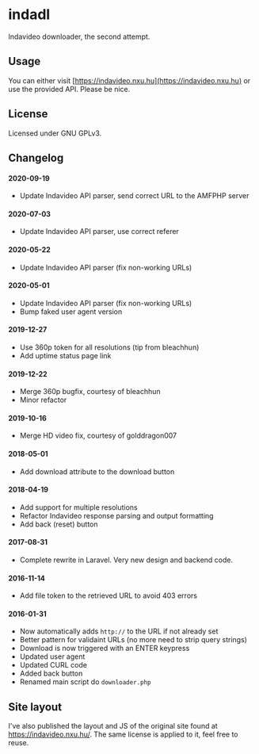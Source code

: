 indadl
======
Indavideo downloader, the second attempt.

Usage
------
You can either visit [https://indavideo.nxu.hu](https://indavideo.nxu.hu) or use the provided API. Please be nice.

License
-------
Licensed under GNU GPLv3.
 
Changelog
---------
#### 2020-09-19
- Update Indavideo API parser, send correct URL to the AMFPHP server

#### 2020-07-03
- Update Indavideo API parser, use correct referer

#### 2020-05-22
- Update Indavideo API parser (fix non-working URLs)

#### 2020-05-01
- Update Indavideo API parser (fix non-working URLs)
- Bump faked user agent version

#### 2019-12-27
- Use 360p token for all resolutions (tip from bleachhun)
- Add uptime status page link

#### 2019-12-22
- Merge 360p bugfix, courtesy of bleachhun
- Minor refactor

#### 2019-10-16
- Merge HD video fix, courtesy of golddragon007

#### 2018-05-01
- Add download attribute to the download button

#### 2018-04-19
- Add support for multiple resolutions
- Refactor Indavideo response parsing and output formatting
- Add back (reset) button

#### 2017-08-31
- Complete rewrite in Laravel. Very new design and backend code.

#### 2016-11-14
- Add file token to the retrieved URL to avoid 403 errors

#### 2016-01-31
- Now automatically adds `http://` to the URL if not already set
- Better pattern for validaint URLs (no more need to strip query strings)
- Download is now triggered with an ENTER keypress
- Updated user agent
- Updated CURL code
- Added back button
- Renamed main script do `downloader.php`

Site layout
-----------
I've also published the layout and JS of the original site found at https://indavideo.nxu.hu/. The same license is applied to it, feel free to reuse.
